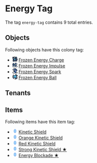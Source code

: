 # Energy Tag

The tag `energy-tag` contains 9 total entries.

## Objects

Following objects have this colony tag:

- <img src="https://raw.githubusercontent.com/Ceterai/Enternia/main/objects/biome/alterash_prime/ionic/ct_frozen_energy1/icon.png" alt="Frozen Energy Charge icon" loading="lazy" height=16px width="auto" /> [Frozen Energy Charge](https://ceterai.github.io/MyEnternia/Wiki/FrozenEnergyCharge)
- <img src="https://raw.githubusercontent.com/Ceterai/Enternia/main/objects/biome/alterash_prime/ionic/ct_frozen_energy2/icon.png" alt="Frozen Energy Impulse icon" loading="lazy" height=16px width="auto" /> [Frozen Energy Impulse](https://ceterai.github.io/MyEnternia/Wiki/FrozenEnergyImpulse)
- <img src="https://raw.githubusercontent.com/Ceterai/Enternia/main/objects/biome/alterash_prime/ionic/ct_frozen_energy3/icon.png" alt="Frozen Energy Spark icon" loading="lazy" height=16px width="auto" /> [Frozen Energy Spark](https://ceterai.github.io/MyEnternia/Wiki/FrozenEnergySpark)
- <img src="https://raw.githubusercontent.com/Ceterai/Enternia/main/objects/biome/alterash_prime/ionic/ct_frozen_energy_ball/icon.png" alt="Frozen Energy Ball icon" loading="lazy" height=16px width="auto" /> [Frozen Energy Ball](https://ceterai.github.io/MyEnternia/Wiki/FrozenEnergyBall)

## Tenants

## Items

Following items have this item tag:

- <img src="https://raw.githubusercontent.com/Ceterai/Enternia/main/items/active/shields/ct_kinetic_shield.png" alt="Kinetic Shield icon" loading="lazy" height=16px width="auto" /> [Kinetic Shield](https://ceterai.github.io/MyEnternia/Wiki/KineticShield)
- <img src="https://raw.githubusercontent.com/Ceterai/Enternia/main/items/active/shields/ct_kinetic_shield.png" alt="Orange Kinetic Shield icon" loading="lazy" height=16px width="auto" /> [Orange Kinetic Shield](https://ceterai.github.io/MyEnternia/Wiki/OrangeKineticShield)
- <img src="https://raw.githubusercontent.com/Ceterai/Enternia/main/items/active/shields/ct_kinetic_shield.png" alt="Red Kinetic Shield icon" loading="lazy" height=16px width="auto" /> [Red Kinetic Shield](https://ceterai.github.io/MyEnternia/Wiki/RedKineticShield)
- <img src="https://raw.githubusercontent.com/Ceterai/Enternia/main/items/active/shields/ct_kinetic_shield.png" alt="Strong Kinetic Shield ★ icon" loading="lazy" height=16px width="auto" /> [Strong Kinetic Shield ★](https://ceterai.github.io/MyEnternia/Wiki/StrongKineticShield)
- <img src="https://raw.githubusercontent.com/Ceterai/Enternia/main/items/active/shields/ct_kinetic_shield.png" alt="Energy Blockade ★ icon" loading="lazy" height=16px width="auto" /> [Energy Blockade ★](https://ceterai.github.io/MyEnternia/Wiki/EnergyBlockade)
